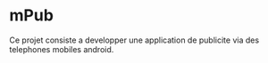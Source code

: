 mPub
====

Ce projet consiste a developper une application de publicite via des telephones mobiles android.
